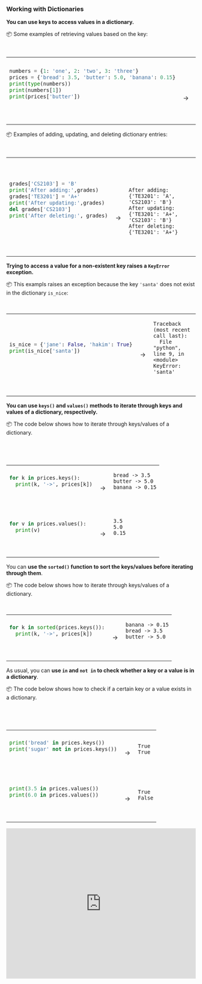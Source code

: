 ### Working with Dictionaries

**You can use keys to access values in a dictionary.**

<tip-box> 

:package: Some examples of retrieving values based on the key:

<table> 
<tr>
  <td>

```python
numbers = {1: 'one', 2: 'two', 3: 'three'}
prices = {'bread': 3.5, 'butter': 5.0, 'banana': 0.15}
print(type(numbers))
print(numbers[1])
print(prices['butter'])
```
  </td>
  <td><br><br>&nbsp;→&nbsp;</td>
  <td><br><br>

```
<class 'dict'>
one
5.0
```
  </td>
</tr>
</table>

:package: Examples of adding, updating, and deleting dictionary entries:

<table> 
<tr>
  <td>

```python
grades['CS2103'] = 'B'
print('After adding:',grades)
grades['TE3201'] = 'A+'
print('After updating:',grades)
del grades['CS2103']
print('After deleting:', grades)
```
  </td>
  <td><br><br><br>&nbsp;→&nbsp;</td>
  <td><br><br><br>

```
After adding: {'TE3201': 'A', 'CS2103': 'B'}
After updating: {'TE3201': 'A+', 'CS2103': 'B'}
After deleting: {'TE3201': 'A+'}
```
  </td>
</tr>
</table>
</tip-box>

<panel type="danger" header=":muscle: Exercise: Get Set Delete Score" expanded no-close>
  <include src="e-getSetDeleteScore.md" />
</panel><p/>

**Trying to access a value for a non-existent key raises a `KeyError` exception.**

<tip-box> 

:package: This exampls raises an exception because the key `'santa'` does not exist in the dictionary `is_nice`:

<table> 
<tr>
  <td>

```python
is_nice = {'jane': False, 'hakim': True}
print(is_nice['santa'])
```
  </td>
  <td>&nbsp;→&nbsp;</td>
  <td>

```
Traceback (most recent call last):
  File "python", line 9, in <module>
KeyError: 'santa'
```
  </td>
</tr>
</table>

</tip-box>

<panel type="danger" header=":muscle: Exercise: Get Score with Error Handling" expanded no-close>
  <include src="e-getScoreWithErrorHandling.md" />
</panel><p/>

**You can use `keys()` and `values()` methods to iterate through keys and values of a dictionary, respectively.**

<tip-box> 

:package: The code below shows how to iterate through keys/values of a dictionary.

<table> 
<tr>
  <td>

```python
for k in prices.keys():
  print(k, '->', prices[k])
```
  </td>
  <td>&nbsp;→&nbsp;</td>
  <td>

```
bread -> 3.5
butter -> 5.0
banana -> 0.15
```

  </td>
</tr> 
<tr>
  <td>

```python
for v in prices.values():
  print(v)
```
  </td>
  <td>&nbsp;→&nbsp;</td>
  <td>

```
3.5
5.0
0.15
```
  </td>
</tr>
</table>

</tip-box>

You can **use the `sorted()` function to sort the keys/values before iterating through them**.

<tip-box> 

:package: The code below shows how to iterate through keys/values of a dictionary.

<table> 
<tr>
  <td>

```python
for k in sorted(prices.keys()):
  print(k, '->', prices[k])
```
  </td>
  <td>&nbsp;→&nbsp;</td>
  <td>

```
banana -> 0.15
bread -> 3.5
butter -> 5.0
```

  </td>
</tr> 
</table>

</tip-box>

<panel type="danger" header=":muscle: Exercise: Print Scorecard" expanded no-close>
  <include src="e-printScorecard.md" />
</panel><p/>

As usual, you can **use `in` and `not in` to check whether a key or a value is in a dictionary**.

<tip-box> 

:package: The code below shows how to check if a certain key or a value exists in a dictionary.

<table> 
<tr>
  <td>

```python
print('bread' in prices.keys())
print('sugar' not in prices.keys())
```
  </td>
  <td>&nbsp;→&nbsp;</td>
  <td>

```

True
True
```
  </td>
</tr>
<tr>
  <td>

```python
print(3.5 in prices.values())
print(6.0 in prices.values())
```
  </td>
  <td>&nbsp;→&nbsp;</td>
  <td>

```

True
False
```
  </td>
</tr>
</table>

</tip-box>

<panel type="seamless" header="%%:computer: Try your own%%">

<iframe height="400px" width="100%" src="https://repl.it/@pythonbasics/dictionaries-workingWith?lite=true" scrolling="no" frameborder="no" allowtransparency="true" allowfullscreen="true" sandbox="allow-forms allow-pointer-lock allow-popups allow-same-origin allow-scripts allow-modals"></iframe>

</panel>

<panel type="danger" header=":muscle: Exercise: Add Bonus" expanded no-close>
  <include src="e-addBonus.md" />
</panel><p/>